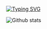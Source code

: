 [![Typing SVG](https://readme-typing-svg.herokuapp.com?multiline=true&width=500&lines=Hi+there+👋,+I'm+Anton+-+mobile+developer!++++++++++)](https://git.io/typing-svg)

![Github stats](https://github-readme-stats.vercel.app/api?username=Toshidze&theme=ayu-mirage&show_icons=true&count_private=true)

<!--
**Toshidze/Toshidze** is a ✨ _special_ ✨ repository because its `README.md` (this file) appears on your GitHub profile.

Here are some ideas to get you started:

- 🔭 I’m currently working on ...
- 🌱 I’m currently learning ...
- 👯 I’m looking to collaborate on ...
- 🤔 I’m looking for help with ...
- 💬 Ask me about ...
- 📫 How to reach me: ...
- 😄 Pronouns: ...
- ⚡ Fun fact: ...
-->
